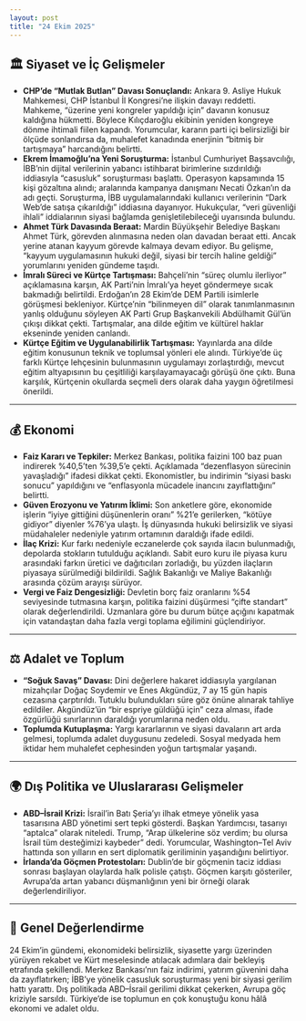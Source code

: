 ```yaml
---
layout: post
title: "24 Ekim 2025"
---
```


## 🏛️ Siyaset ve İç Gelişmeler

* **CHP’de “Mutlak Butlan” Davası Sonuçlandı:** Ankara 9. Asliye Hukuk Mahkemesi, CHP İstanbul İl Kongresi’ne ilişkin davayı reddetti. Mahkeme, “üzerine yeni kongreler yapıldığı için” davanın konusuz kaldığına hükmetti. Böylece Kılıçdaroğlu ekibinin yeniden kongreye dönme ihtimali fiilen kapandı. Yorumcular, kararın parti içi belirsizliği bir ölçüde sonlandırsa da, muhalefet kanadında enerjinin “bitmiş bir tartışmaya” harcandığını belirtti.  
* **Ekrem İmamoğlu’na Yeni Soruşturma:** İstanbul Cumhuriyet Başsavcılığı, İBB’nin dijital verilerinin yabancı istihbarat birimlerine sızdırıldığı iddiasıyla “casusluk” soruşturması başlattı. Operasyon kapsamında 15 kişi gözaltına alındı; aralarında kampanya danışmanı Necati Özkan’ın da adı geçti. Soruşturma, İBB uygulamalarındaki kullanıcı verilerinin “Dark Web’de satışa çıkarıldığı” iddiasına dayanıyor. Hukukçular, “veri güvenliği ihlali” iddialarının siyasi bağlamda genişletilebileceği uyarısında bulundu.  
* **Ahmet Türk Davasında Beraat:** Mardin Büyükşehir Belediye Başkanı Ahmet Türk, görevden alınmasına neden olan davadan beraat etti. Ancak yerine atanan kayyum görevde kalmaya devam ediyor. Bu gelişme, “kayyum uygulamasının hukuki değil, siyasi bir tercih haline geldiği” yorumlarını yeniden gündeme taşıdı.  
* **İmralı Süreci ve Kürtçe Tartışması:** Bahçeli’nin “süreç olumlu ilerliyor” açıklamasına karşın, AK Parti’nin İmralı’ya heyet göndermeye sıcak bakmadığı belirtildi. Erdoğan’ın 28 Ekim’de DEM Partili isimlerle görüşmesi bekleniyor. Kürtçe’nin “bilinmeyen dil” olarak tanımlanmasının yanlış olduğunu söyleyen AK Parti Grup Başkanvekili Abdülhamit Gül’ün çıkışı dikkat çekti. Tartışmalar, ana dilde eğitim ve kültürel haklar ekseninde yeniden canlandı.  
* **Kürtçe Eğitim ve Uygulanabilirlik Tartışması:** Yayınlarda ana dilde eğitim konusunun teknik ve toplumsal yönleri ele alındı. Türkiye’de üç farklı Kürtçe lehçesinin bulunmasının uygulamayı zorlaştırdığı, mevcut eğitim altyapısının bu çeşitliliği karşılayamayacağı görüşü öne çıktı. Buna karşılık, Kürtçenin okullarda seçmeli ders olarak daha yaygın öğretilmesi önerildi.

---

## 💰 Ekonomi

* **Faiz Kararı ve Tepkiler:** Merkez Bankası, politika faizini 100 baz puan indirerek %40,5’ten %39,5’e çekti. Açıklamada “dezenflasyon sürecinin yavaşladığı” ifadesi dikkat çekti. Ekonomistler, bu indirimin “siyasi baskı sonucu” yapıldığını ve “enflasyonla mücadele inancını zayıflattığını” belirtti.  
* **Güven Erozyonu ve Yatırım İklimi:** Son anketlere göre, ekonomide işlerin “iyiye gittiğini düşünenlerin oranı” %21’e gerilerken, “kötüye gidiyor” diyenler %76’ya ulaştı. İş dünyasında hukuki belirsizlik ve siyasi müdahaleler nedeniyle yatırım ortamının daraldığı ifade edildi.  
* **İlaç Krizi:** Kur farkı nedeniyle eczanelerde çok sayıda ilacın bulunmadığı, depolarda stokların tutulduğu açıklandı. Sabit euro kuru ile piyasa kuru arasındaki farkın üretici ve dağıtıcıları zorladığı, bu yüzden ilaçların piyasaya sürülmediği bildirildi. Sağlık Bakanlığı ve Maliye Bakanlığı arasında çözüm arayışı sürüyor.  
* **Vergi ve Faiz Dengesizliği:** Devletin borç faiz oranlarını %54 seviyesinde tutmasına karşın, politika faizini düşürmesi “çifte standart” olarak değerlendirildi. Uzmanlara göre bu durum bütçe açığını kapatmak için vatandaştan daha fazla vergi toplama eğilimini güçlendiriyor.

---

## ⚖️ Adalet ve Toplum

* **“Soğuk Savaş” Davası:** Dini değerlere hakaret iddiasıyla yargılanan mizahçılar Doğaç Soydemir ve Enes Akgündüz, 7 ay 15 gün hapis cezasına çarptırıldı. Tutuklu bulundukları süre göz önüne alınarak tahliye edildiler. Akgündüz’ün “bir espriye güldüğü için” ceza alması, ifade özgürlüğü sınırlarının daraldığı yorumlarına neden oldu.  
* **Toplumda Kutuplaşma:** Yargı kararlarının ve siyasi davaların art arda gelmesi, toplumda adalet duygusunu zedeledi. Sosyal medyada hem iktidar hem muhalefet cephesinden yoğun tartışmalar yaşandı.

---

## 🌍 Dış Politika ve Uluslararası Gelişmeler

* **ABD–İsrail Krizi:** İsrail’in Batı Şeria’yı ilhak etmeye yönelik yasa tasarısına ABD yönetimi sert tepki gösterdi. Başkan Yardımcısı, tasarıyı “aptalca” olarak niteledi. Trump, “Arap ülkelerine söz verdim; bu olursa İsrail tüm desteğimizi kaybeder” dedi. Yorumcular, Washington–Tel Aviv hattında son yılların en sert diplomatik geriliminin yaşandığını belirtiyor.  
* **İrlanda’da Göçmen Protestoları:** Dublin’de bir göçmenin taciz iddiası sonrası başlayan olaylarda halk polisle çatıştı. Göçmen karşıtı gösteriler, Avrupa’da artan yabancı düşmanlığının yeni bir örneği olarak değerlendiriliyor.  

---


## 📌 Genel Değerlendirme

24 Ekim’in gündemi, ekonomideki belirsizlik, siyasette yargı üzerinden yürüyen rekabet ve Kürt meselesinde atılacak adımlara dair bekleyiş etrafında şekillendi. Merkez Bankası’nın faiz indirimi, yatırım güvenini daha da zayıflatırken; İBB’ye yönelik casusluk soruşturması yeni bir siyasi gerilim hattı yarattı. Dış politikada ABD–İsrail gerilimi dikkat çekerken, Avrupa göç kriziyle sarsıldı. Türkiye’de ise toplumun en çok konuştuğu konu hâlâ ekonomi ve adalet oldu.
